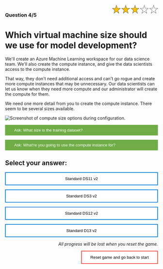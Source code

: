 <style>
.button  {
  color: white;
  width: 100%;
  padding: 8px 28px;
  background-color: #70AD47;
  transition-duration: 0.4s;
  text-align: left;
  border: 2px solid #70AD47;
}
.button:hover  {
  background-color: #507E32;
  color: white; 
  border: 2px solid #507E32;
}
.answerbutton  {
  border: 2px solid #0078D4;
  color: black;
  width: 100%;
  padding: 12px 28px;
  background-color: white;
  border: 2px solid #0078D4;
  transition-duration: 0.4s;
}
.answerbutton:hover  {
  background-color: #0078D4;
  color: white; 
  border: 2px solid #0078D4;
}
.resetbutton  {
  border: none;
  color: black;
  float: right;
  padding: 12px 28px;
  background-color: white;
  border: 2px solid #f44336;
  transition-duration: 0.4s;
}
.resetbutton:hover  {
  background-color: #f44336;
  color: white; 
  border: 2px solid #f44336;
}
</style>

<img style="float: right;width:30%;" src="./media/3-points.png">

### Question 4/5

# Which virtual machine size should we use for model development?

We'll create an Azure Machine Learning workspace for our data science team. We'll also create the compute instance, and give the data scientists access to the compute instance. 

That way, they don't need additional access and can't go rogue and create more compute instances that may be unnecessary. Our data scientists can let us know when they need more compute and our administrator will create the compute for them.

We need one more detail from you to create the compute instance. There seem to be several sizes available. 

![Screenshot of compute size options during configuration.](./media/compute-size.png) 

<button class="button" onclick="document.getElementById('id01').style.display='block'">Ask: What size is the training dataset?</button>

<div id="id01" style="display:none;">
  <p>The anonymized dataset that should be used by the data scientists contains 10 000 rows. It's quite small. We'll work with a larger dataset after initial model development.</p>
</div>

<button class="button" onclick="document.getElementById('id02').style.display='block'">Ask: What're you going to use the compute instance for?</button>

<div id="id02" style="display:none;">
  <p>We want to create the compute so that our data scientists can work in Jupyter notebooks in Azure Machine Learning Studio. Currently, the plan is to use the compute instance only for model development.</p>
</div>

## Select your answer:

<button class="answerbutton" onclick="window.location.href='05A';">Standard DS11 v2</button>

<button class="answerbutton" onclick="window.location.href='05B';">Standard DS3 v2</button>

<button class="answerbutton" onclick="window.location.href='05B';">Standard DS12 v2</button>

<button class="answerbutton" onclick="window.location.href='05B';">Standard D13 v2</button>

<p style="text-align:right;"><i>All progress will be lost when you reset the game.</i></p>

<button class="resetbutton" onclick="window.location.href='../start-02-training';">Reset game and go back to start</button>
